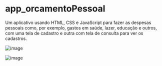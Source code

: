 # app_orcamentoPessoal

Um aplicativo usando HTML, CSS e JavaScript para fazer as despesas pessoais como, por exemplo, gastos em saúde, lazer, educação e outros, com uma tela de cadastro e outra com tela de consulta para ver os cadastros.

![image](https://user-images.githubusercontent.com/65344248/125789747-ae796ec6-d7b1-46ad-812e-76ddfabcae42.png)

![image](https://user-images.githubusercontent.com/65344248/125789957-f5767081-d712-474d-bf4f-09467ebc7d9a.png)
